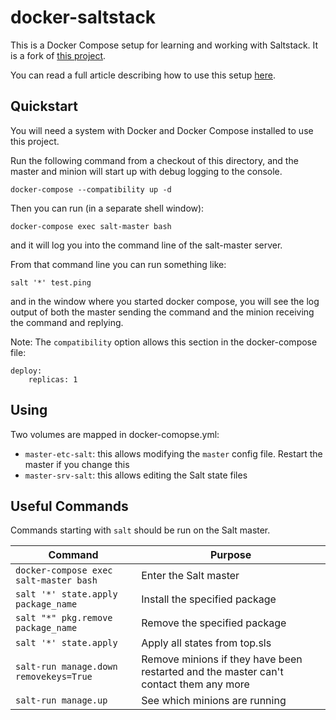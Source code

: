 # docker-saltstack
This is a Docker Compose setup for learning and working with Saltstack. It is a fork of [this project](https://github.com/cyface/docker-saltstack).

You can read a full article describing how to use this setup [here](https://medium.com/@timlwhite/the-simplest-way-to-learn-saltstack-cd9f5edbc967).

## Quickstart
You will need a system with Docker and Docker Compose installed to use this project.

Run the following command from a checkout of this directory, and the master and minion will start up with debug logging to the console.

    docker-compose --compatibility up -d

Then you can run (in a separate shell window):

    docker-compose exec salt-master bash

and it will log you into the command line of the salt-master server.

From that command line you can run something like:

    salt '*' test.ping

and in the window where you started docker compose, you will see the log output of both the master sending the command and the minion receiving the command and replying.


Note:
The `compatibility` option allows this section in the docker-compose file:

    deploy:
        replicas: 1

## Using
Two volumes are mapped in docker-comopse.yml:

- `master-etc-salt`: this allows modifying the `master` config file. Restart the master if you change this
- `master-srv-salt`: this allows editing the Salt state files



## Useful Commands
Commands starting with `salt` should be run on the Salt master.


| Command  | Purpose |
|---|---|
|  `docker-compose exec salt-master bash`  |  Enter the Salt master |
|  `salt '*' state.apply package_name`  |  Install the specified package |
| `salt "*" pkg.remove package_name`  |  Remove the specified package |
| `salt '*' state.apply`  |  Apply all states from top.sls |
| `salt-run manage.down removekeys=True`  |  Remove minions if they have been restarted and the master can't contact them any more |
| `salt-run manage.up`  |  See which minions are running |




